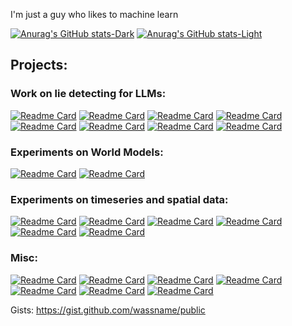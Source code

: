 I'm just a guy who likes to machine learn

[![Anurag's GitHub stats-Dark](https://github-readme-stats.vercel.app/api?username=wassname&show_icons=true&theme=dark#gh-dark-mode-only)](https://github.com/anuraghazra/github-readme-stats#gh-dark-mode-only)
[![Anurag's GitHub stats-Light](https://github-readme-stats.vercel.app/api?username=wassname&show_icons=true&theme=default#gh-light-mode-only)](https://github.com/anuraghazra/github-readme-stats#gh-light-mode-only)

## Projects:

### Work on lie detecting for LLMs:
[![Readme Card](https://github-readme-stats.vercel.app/api/pin/?username=wassname&repo=lie_elicitation_prompts&show_owner=true)](https://github.com/wassname/lie_elicitation_prompts)
 [![Readme Card](https://github-readme-stats.vercel.app/api/pin/?username=wassname&repo=prob_jsonformer&show_owner=true)](https://github.com/wassname/prob_jsonformer)
 [![Readme Card](https://github-readme-stats.vercel.app/api/pin/?username=wassname&repo=awesome-interpretability&show_owner=true)](https://github.com/wassname/awesome-interpretability)
 [![Readme Card](https://github-readme-stats.vercel.app/api/pin/?username=wassname&repo=LoRA_are_lie_detectors&show_owner=true)](https://github.com/wassname/LoRA_are_lie_detectors)
 [![Readme Card](https://github-readme-stats.vercel.app/api/pin/?username=wassname&repo=adapters_can_monitor_lies&show_owner=true)](https://github.com/wassname/adapters_can_monitor_lies)
 [![Readme Card](https://github-readme-stats.vercel.app/api/pin/?username=wassname&repo=quiet-star&show_owner=true)](https://github.com/wassname/quiet-star)
 [![Readme Card](https://github-readme-stats.vercel.app/api/pin/?username=wassname&repo=detect_bs_text&show_owner=true)](https://github.com/wassname/detect_bs_text)
 [![Readme Card](https://github-readme-stats.vercel.app/api/pin/?username=wassname&repo=discovering_latent_knowledge&show_owner=true)](https://github.com/wassname/discovering_latent_knowledge)

### Experiments on World Models:

 [![Readme Card](https://github-readme-stats.vercel.app/api/pin/?username=wassname&repo=iris_bigvae&show_owner=true)](https://github.com/wassname/iris_bigvae)
 [![Readme Card](https://github-readme-stats.vercel.app/api/pin/?username=wassname&repo=world-models-sonic-pytorch&show_owner=true)](https://github.com/wassname/world-models-sonic-pytorch)

### Experiments on timeseries and spatial data:
 [![Readme Card](https://github-readme-stats.vercel.app/api/pin/?username=wassname&repo=attentive-neural-processes&show_owner=true)](https://github.com/wassname/attentive-neural-processes)
 [![Readme Card](https://github-readme-stats.vercel.app/api/pin/?username=wassname&repo=seq2seq-time&show_owner=true)](https://github.com/wassname/seq2seq-time)
 [![Readme Card](https://github-readme-stats.vercel.app/api/pin/?username=wassname&repo=side-by-side&show_owner=true)](https://github.com/wassname/side-by-side)
 [![Readme Card](https://github-readme-stats.vercel.app/api/pin/?username=3springs&repo=np_vs_kriging&show_owner=true)](https://github.com/3springs/np_vs_kriging)
 [![Readme Card](https://github-readme-stats.vercel.app/api/pin/?username=wassname&repo=rl-portfolio-management&show_owner=true)](https://github.com/wassname/rl-portfolio-management)
 [![Readme Card](https://github-readme-stats.vercel.app/api/pin/?username=wassname&repo=satellite_leak_detection&show_owner=true)](https://github.com/wassname/satellite_leak_detection)

### Misc:
 [![Readme Card](https://github-readme-stats.vercel.app/api/pin/?username=wassname&repo=word_level_diff_writing_assistant&show_owner=true)](https://github.com/wassname/word_level_diff_writing_assistant)
 [![Readme Card](https://github-readme-stats.vercel.app/api/pin/?username=wassname&repo=side-by-side&show_owner=true)](https://github.com/wassname/side-by-side)
 [![Readme Card](https://github-readme-stats.vercel.app/api/pin/?username=wassname&repo=rl_2d_walker.js&show_owner=true)](https://github.com/wassname/rl_2d_walker.js)
 [![Readme Card](https://github-readme-stats.vercel.app/api/pin/?username=wassname&repo=sec-web-scraper-13f&show_owner=true)](https://github.com/wassname/sec-web-scraper-13f)
 [![Readme Card](https://github-readme-stats.vercel.app/api/pin/?username=wassname&repo=keywordshitter2&show_owner=true)](https://github.com/wassname/keywordshitter2)
 [![Readme Card](https://github-readme-stats.vercel.app/api/pin/?username=wassname&repo=compare_github_repos&show_owner=true)](https://github.com/wassname/compare_github_repos)
 [![Readme Card](https://github-readme-stats.vercel.app/api/pin/?username=wassname&repo=viz_torch_optim&show_owner=true)](https://github.com/wassname/viz_torch_optim)


Gists: https://gist.github.com/wassname/public
